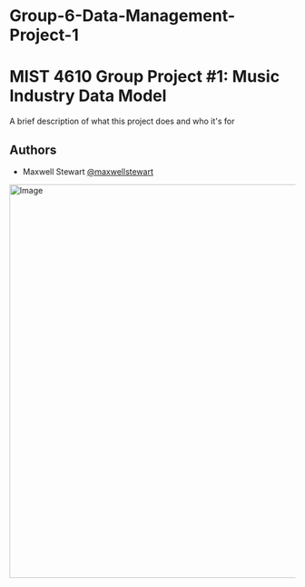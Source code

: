 # Group-6-Data-Management-Project-1
# MIST 4610 Group Project #1: Music Industry Data Model

A brief description of what this project does and who it's for


## Authors

- Maxwell Stewart [@maxwellstewart](https://github.com/maxwellstewart)

<img width="919" height="693" alt="Image" src="https://github.com/user-attachments/assets/77e2c9ee-9222-4f24-882c-487a7a8713c2" />
